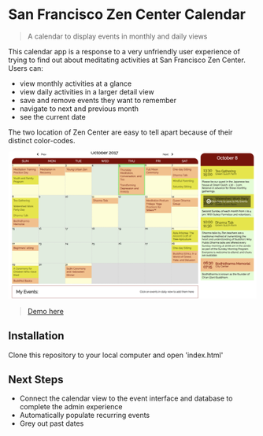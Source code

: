 # San Francisco Zen Center Calendar
> A calendar to display events in monthly and daily views

This calendar app is a response to a very unfriendly user experience of trying to find out about meditating activities at San Francisco Zen Center. Users can:

* view monthly activities at a glance
* view daily activities in a larger detail view
* save and remove events they want to remember
* navigate to next and previous month
* see the current date

The two location of Zen Center are easy to tell apart because of their distinct color-codes.

![](Screenshot_calendar.png)
> [Demo here](http://venablena-calendar.surge.sh)

## Installation

Clone this repository to your local computer and open 'index.html'

## Next Steps 

* Connect the calendar view to the event interface and database to complete the admin experience
* Automatically populate recurring events
* Grey out past dates
